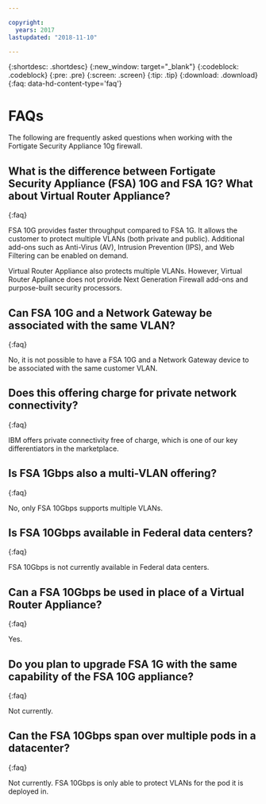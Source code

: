 ```yaml
---

copyright:
  years: 2017
lastupdated: "2018-11-10"

---
```


{:shortdesc: .shortdesc}
{:new_window: target="_blank"}
{:codeblock: .codeblock}
{:pre: .pre}
{:screen: .screen}
{:tip: .tip}
{:download: .download}
{:faq: data-hd-content-type='faq'}

# FAQs
The following are frequently asked questions when working with the Fortigate Security Appliance 10g firewall.

## What is the difference between Fortigate Security Appliance (FSA) 10G and FSA 1G? What about Virtual Router Appliance?
{:faq}

FSA 10G provides faster throughput compared to FSA 1G. It allows the customer to protect multiple VLANs (both private and public). Additional add-ons such as Anti-Virus (AV), Intrusion Prevention (IPS), and Web Filtering can be enabled on demand.

Virtual Router Appliance also protects multiple VLANs. However, Virtual Router Appliance does not provide Next Generation Firewall add-ons and purpose-built security processors.

## Can FSA 10G and a Network Gateway be associated with the same VLAN?
{:faq}

No, it is not possible to have a FSA 10G and a Network Gateway device to be associated with the same customer VLAN.

## Does this offering charge for private network connectivity?
{:faq}

IBM offers private connectivity free of charge, which is one of our key differentiators in the marketplace.

## Is FSA 1Gbps also a multi-VLAN offering?
{:faq}

No, only FSA 10Gbps supports multiple VLANs.

## Is FSA 10Gbps available in Federal data centers?
{:faq}

FSA 10Gbps is not currently available in Federal data centers.

## Can a FSA 10Gbps be used in place of a Virtual Router Appliance?
{:faq}

Yes.

## Do you plan to upgrade FSA 1G with the same capability of the FSA 10G appliance?
{:faq}

Not currently.

## Can the FSA 10Gbps span over multiple pods in a datacenter?
{:faq}

Not currently. FSA 10Gbps is only able to protect VLANs for the pod it is deployed in.
